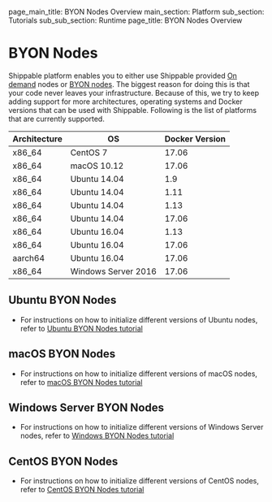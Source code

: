 page_main_title: BYON Nodes Overview
main_section: Platform
sub_section: Tutorials
sub_sub_section: Runtime
page_title: BYON Nodes Overview

# BYON Nodes

Shippable platform enables you to either use Shippable provided [On demand](/platform/runtime/nodes/#dynamic-nodes/) nodes or [BYON nodes](/platform/runtime/nodes/#custom-nodes). The biggest reason for doing this is that your code never leaves your infrastructure. Because of this, we try to keep adding support for more
architectures, operating systems and Docker versions that can be used with Shippable. Following is the
list of platforms that are currently supported.


|Architecture|OS|Docker Version|
|---|---|---|
|x86_64|CentOS 7|17.06|
|x86_64|macOS 10.12|17.06|
|x86_64|Ubuntu 14.04|1.9|
|x86_64|Ubuntu 14.04|1.11|
|x86_64|Ubuntu 14.04|1.13|
|x86_64|Ubuntu 14.04|17.06|
|x86_64|Ubuntu 16.04|1.13|
|x86_64|Ubuntu 16.04|17.06|
|aarch64|Ubuntu 16.04|17.06|
|x86_64|Windows Server 2016|17.06|


## Ubuntu BYON Nodes

* For instructions on how to initialize different versions of Ubuntu nodes,
  refer to [Ubuntu BYON Nodes tutorial](/platform/tutorial/runtime/byon-ubuntu)

## macOS BYON Nodes

* For instructions on how to initialize different versions of macOS nodes,
  refer to [macOS BYON Nodes tutorial](/platform/tutorial/runtime/byon-macos)

## Windows Server BYON Nodes

* For instructions on how to initialize different versions of Windows Server nodes,
  refer to [Windows BYON Nodes
  tutorial](/platform/tutorial/runtime/byon-windows)

## CentOS BYON Nodes

* For instructions on how to initialize different versions of CentOS nodes,
  refer to [CentOS BYON Nodes tutorial](/platform/tutorial/runtime/byon-centos)
